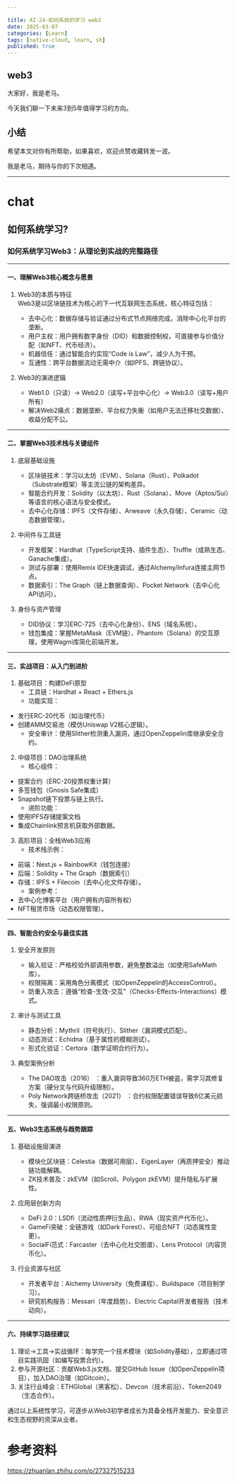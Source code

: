 ```yaml
---

title: AI-24-如何系统的学习 web3
date: 2025-03-07
categories: [Learn]
tags: [native-cloud, learn, sh]
published: true
---
```


## web3
 
大家好，我是老马。

今天我们聊一下未来3到5年值得学习的方向。


## 小结

希望本文对你有所帮助，如果喜欢，欢迎点赞收藏转发一波。

我是老马，期待与你的下次相遇。

----------------------

# chat

## 如何系统学习?



### 如何系统学习Web3：从理论到实战的完整路径

---

#### 一、理解Web3核心概念与愿景
1. Web3的本质与特征  
   Web3是以区块链技术为核心的下一代互联网生态系统，核心特征包括：
   - 去中心化：数据存储与验证通过分布式节点网络完成，消除中心化平台的垄断。
   - 用户主权：用户拥有数字身份（DID）和数据控制权，可直接参与价值分配（如NFT、代币经济）。
   - 机器信任：通过智能合约实现“Code is Law”，减少人为干预。
   - 互通性：跨平台数据流动无需中介（如IPFS、跨链协议）。

2. Web3的演进逻辑  
   - Web1.0（只读）→ Web2.0（读写+平台中心化）→ Web3.0（读写+用户所有）  
   - 解决Web2痛点：数据垄断、平台权力失衡（如用户无法迁移社交数据）、收益分配不公。

---

#### 二、掌握Web3技术栈与关键组件
1. 底层基础设施  
   - 区块链技术：学习以太坊（EVM）、Solana（Rust）、Polkadot（Substrate框架）等主流公链的架构差异。
   - 智能合约开发：Solidity（以太坊）、Rust（Solana）、Move（Aptos/Sui）等语言的核心语法与安全模式。
   - 去中心化存储：IPFS（文件存储）、Arweave（永久存储）、Ceramic（动态数据管理）。

2. 中间件与工具链  
   - 开发框架：Hardhat（TypeScript支持、插件生态）、Truffle（成熟生态、Ganache集成）。
   - 测试与部署：使用Remix IDE快速调试，通过Alchemy/Infura连接主网节点。
   - 数据索引：The Graph（链上数据查询）、Pocket Network（去中心化API访问）。

3. 身份与资产管理  
   - DID协议：学习ERC-725（去中心化身份）、ENS（域名系统）。
   - 钱包集成：掌握MetaMask（EVM链）、Phantom（Solana）的交互原理，使用Wagmi库简化前端开发。

---

#### 三、实战项目：从入门到进阶
1. 基础项目：构建DeFi原型  
   - 工具链：Hardhat + React + Ethers.js  
   - 功能实现：  
- 发行ERC-20代币（如治理代币）  
- 创建AMM交易池（模仿Uniswap V2核心逻辑）。
   - 安全审计：使用Slither检测重入漏洞，通过OpenZeppelin库继承安全合约。

2. 中级项目：DAO治理系统  
   - 核心组件：  
- 提案合约（ERC-20投票权重计算）  
- 多签钱包（Gnosis Safe集成）  
- Snapshot链下投票与链上执行。
   - 进阶功能：  
- 使用IPFS存储提案文档  
- 集成Chainlink预言机获取外部数据。

3. 高阶项目：全栈Web3应用  
   - 技术栈示例：  
- 前端：Next.js + RainbowKit（钱包连接）  
- 后端：Solidity + The Graph（数据索引）  
- 存储：IPFS + Filecoin（去中心化文件存储）。
   - 案例参考：  
- 去中心化博客平台（用户拥有内容所有权）  
- NFT租赁市场（动态权限管理）。

---

#### 四、智能合约安全与最佳实践
1. 安全开发原则  
   - 输入验证：严格校验外部调用参数，避免整数溢出（如使用SafeMath库）。
   - 权限隔离：采用角色分离模式（如OpenZeppelin的AccessControl）。
   - 防重入攻击：遵循“检查-生效-交互”（Checks-Effects-Interactions）模式。

2. 审计与测试工具  
   - 静态分析：Mythril（符号执行）、Slither（漏洞模式匹配）。  
   - 动态测试：Echidna（基于属性的模糊测试）。  
   - 形式化验证：Certora（数学证明合约行为）。

3. 典型案例分析  
   - The DAO攻击（2016） ：重入漏洞导致360万ETH被盗，需学习其修复方案（硬分叉与代码升级限制）。  
   - Poly Network跨链桥攻击（2021） ：合约权限配置错误导致6亿美元损失，强调最小权限原则。

---

#### 五、Web3生态系统与趋势跟踪
1. 基础设施层演进  
   - 模块化区块链：Celestia（数据可用层）、EigenLayer（再质押安全）推动链功能解耦。  
   - ZK技术普及：zkEVM（如Scroll、Polygon zkEVM）提升隐私与扩展性。

2. 应用层创新方向  
   - DeFi 2.0：LSDfi（流动性质押衍生品）、RWA（现实资产代币化）。  
   - GameFi突破：全链游戏（如Dark Forest）、可组合NFT（动态属性变更）。  
   - SocialFi范式：Farcaster（去中心化社交图谱）、Lens Protocol（内容货币化）。

3. 行业资源与社区  
   - 开发者平台：Alchemy University（免费课程）、Buildspace（项目制学习）。  
   - 研究机构报告：Messari（年度趋势）、Electric Capital开发者报告（技术动向）。  

---

#### 六、持续学习路径建议

1. 理论→工具→实战循环：每学完一个技术模块（如Solidity基础），立即通过项目实践巩固（如编写投票合约）。  
2. 参与开源社区：贡献Web3.js文档、提交GitHub Issue（如OpenZeppelin项目），加入DAO治理（如Gitcoin）。  
3. 关注行业峰会：ETHGlobal（黑客松）、Devcon（技术前沿）、Token2049（生态合作）。  

通过以上系统性学习，可逐步从Web3初学者成长为具备全栈开发能力、安全意识和生态视野的资深从业者。


# 参考资料

https://zhuanlan.zhihu.com/p/27327515233

